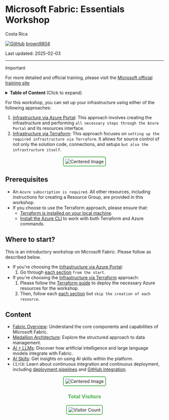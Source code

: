 # Microsoft Fabric: Essentials Workshop

Costa Rica

[![GitHub](https://img.shields.io/badge/--181717?logo=github&logoColor=ffffff)](https://github.com/)
[brown9804](https://github.com/brown9804)

Last updated: 2025-02-03

------------------------------------------

> [!IMPORTANT]
> For more detailed and official training, please visit the [Microsoft official training site](https://learn.microsoft.com/en-us/training/)

<details>
<summary><b>Table of Content </b> (Click to expand)</summary>
  
- [Prerequisites](#prerequisites)
- [Where to start?](#where-to-start)
- [Content](#content)

</details>


For this workshop, you can set up your infrastructure using either of the following approaches:

1. [Infrastructure via Azure Portal](./AzurePortal/): This approach involves creating the infrastructure and performing `all necessary steps through the Azure Portal` and its resources interface. 
2. [Infrastructure via Terraform](./Terraform/): This approach focuses on `setting up the required infrastructure via Terraform`. It allows for source control of not only the solution code, connections, and setups `but also the infrastructure itself`.

<div align="center">
  <img src="https://github.com/user-attachments/assets/16640052-7f57-443a-9efd-30855de5e231" alt="Centered Image" style="border: 2px solid #4CAF50; border-radius: 5px; padding: 5px;"/>
</div>

## Prerequisites

- An `Azure subscription is required`. All other resources, including instructions for creating a Resource Group, are provided in this workshop.
- If you choose to use the Terraform approach, please ensure that:
  -  [Terraform is installed on your local machine](https://developer.hashicorp.com/terraform/tutorials/azure-get-started/install-cli#install-terraform).
  -  [Install the Azure CLI](https://learn.microsoft.com/en-us/cli/azure/install-azure-cli) to work with both Terraform and Azure commands.


## Where to start? 

This is an introductory workshop on Microsoft Fabric. Please follow as described below.

- If you're choosing the [Infrastructure via Azure Portal](./AzurePortal/):
    1. Go through [each section](#content) `from the start`.
- If you're choosing the [Infrastructure via Terraform](./Terraform/) approach:
    1. Please follow the [Terraform guide](https://github.com/MicrosoftCloudEssentials-LearningHub/MS-Fabric-Essentials-Workshop/blob/main/Terraform/README.md) to deploy the necessary Azure resources for the workshop.
    2. Then, follow each [each section](#content) but `skip the creation of each resource`.
       
## Content 

- [Fabric Overview](./0_Overview.md): Understand the core components and capabilities of Microsoft Fabric.
- [Medallion Architecture](./AzurePortal/1_MedallionArch/): Explore the structured approach to data management.
- [AI + LLMs](./AzurePortal/2_AI_LLMs/): Discover how artificial intelligence and large language models integrate with Fabric.
- [AI Skills](./AzurePortal/3_AISkills.md): Get insights on using AI skills within the platform.
- `CI/CD`: Learn about continuous integration and continuous deployment, including [deployment pipelines](./AzurePortal/4_CICD/0_deployment-pipelines/) and [GitHub integration](./AzurePortal/4_CICD/1_github-integration.md).

<div align="center">
  <img src="https://github.com/user-attachments/assets/db98dd56-651e-4aa3-ba94-d1899102de4b" alt="Centered Image" style="border: 2px solid #4CAF50; border-radius: 5px; padding: 5px;"/>
</div>


<div align="center">
  <h3 style="color: #4CAF50;">Total Visitors</h3>
  <img src="https://profile-counter.glitch.me/brown9804/count.svg" alt="Visitor Count" style="border: 2px solid #4CAF50; border-radius: 5px; padding: 5px;"/>
</div>
